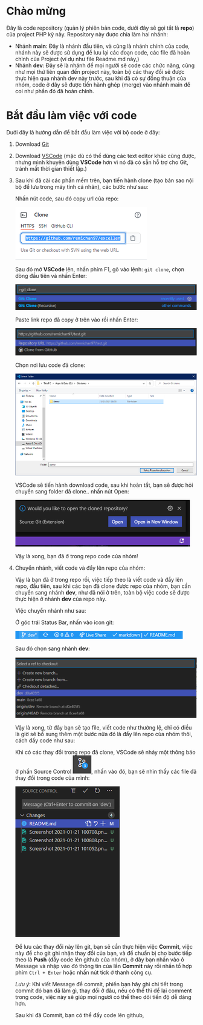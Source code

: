 # Chào mừng
Đây là code repository (quản lý phiên bản code, dưới đây sẽ gọi tắt là **repo**) của project PHP kỳ này. Repository này được chia làm hai nhánh:
 - Nhánh **main**: Đây là nhánh đầu tiên, và cũng là nhánh chính của code, nhánh này sẽ được sử dụng để lưu lại các đoạn code, các file đã hoàn chỉnh của Project (ví dụ như file Readme.md này,)
 - Nhánh **dev**: Đây sẽ là nhánh để mọi người sẽ code các chức năng, cũng như mọi thứ liên quan đến project này, toàn bộ các thay đổi sẽ được thực hiện qua nhánh dev này trước, sau khi đã có sự đồng thuận của nhóm, code ở đây sẽ được tiến hành ghép (merge) vào nhánh main để coi như phần đó đã hoàn chỉnh.

# Bắt đầu làm việc với code
Dưới đây là hướng dẫn để bắt đầu làm việc với bộ code ở đây:

1. Download [Git](https://git-scm.com/)
2. Download [VSCode](https://code.visualstudio.com/) (mặc dù có thể dùng các text editor khác cũng được, nhưng mình khuyên dùng **VSCode** hơn vì nó đã có sẵn hỗ trợ cho Git, tránh mất thời gian thiết lập.)
3. Sau khi đã cài các phần mềm trên, bạn tiến hành clone (tạo bản sao nội bộ để lưu trong máy tính cá nhân), các bước như sau:
	
	Nhấn nút code, sau đó copy url của repo:

	![Clone repo của project](assets/images/Screenshot%202021-01-21%20002255.png)

	Sau đó mở **VSCode** lên, nhấn phím F1, gõ vào lệnh: `git clone`, chọn dòng đầu tiên và nhấn Enter:

	![Tiến hành clone trong VSCode](assets/images/Screenshot%202021-01-21%20002543.png)

	Paste link repo đã copy ở trên vào rồi nhấn Enter:

	![Bắt đầu](assets/images/Screenshot%202021-01-21%20002746.png)

	Chọn nơi lưu code đã clone:

	![Lưu code](assets/images/Screenshot%202021-01-21%20002859.png)

	VSCode sẽ tiến hành download code, sau khi hoàn tất, bạn sẽ được hỏi chuyển sang folder đã clone.. nhấn nút Open:

	![Mở code](assets/images/Screenshot%202021-01-21%20003025.png)

	Vậy là xong, bạn đã ở trong repo code của nhóm!
4. Chuyển nhánh, viết code và đẩy lên repo của nhóm:

	Vậy là bạn đã ở trong repo rồi, việc tiếp theo là viết code và đẩy lên repo, đầu tiên, sau khi các bạn đã clone được repo của nhóm, bạn cần chuyển sang nhánh **dev**, như đã nói ở trên, toàn bộ việc code sẽ được thực hiện ở nhánh **dev** của repo này.

	Việc chuyển nhánh như sau:

	Ở góc trái Status Bar, nhấn vào icon git:

	![branch](assets/images/Screenshot%202021-01-21%20100708.png)

	Sau đó chọn sang nhánh **dev**:

	![switch](assets/images/Screenshot%202021-01-21%20100808.png)

	Vậy là xong, từ đây bạn sẽ tạo file, viết code như thường lệ, chỉ có điều là giờ sẽ bổ sung thêm một bước nữa đó là đẩy lên repo của nhóm thôi, cách đẩy code như sau:

	Khi có các thay đổi trong repo đã clone, VSCode sẽ nháy một thông báo ở phần Source Control ![sc](assets/images/Screenshot%202021-01-21%20101052.png), nhấn vào đó, bạn sẽ nhìn thấy các file đã thay đổi trong code của mình:

	![commit](assets/images/Screenshot%202021-01-21%20101151.png)

	Để lưu các thay đổi này lên git, bạn sẽ cần thực hiện việc **Commit**, việc này để cho git ghi nhận thay đổi của bạn, và để chuẩn bị cho bước tiếp theo là **Push** (đẩy code lên github của nhóm), ở đây bạn nhấn vào ô Message và nhập vào đó thông tin của lần **Commit** này rồi nhấn tổ hợp phím `Ctrl + Enter` hoặc nhấn nút tick ở thanh công cụ.
	
	*Lưu ý*: Khi viết Message để commit, phiền bạn hãy ghi chi tiết trong commit đó bạn đã làm gì, thay đổi ở đâu, nếu có thể thì để lại comment trong code, việc này sẽ giúp mọi người có thể theo dõi tiến độ dễ dàng hơn.

	Sau khi đã Commit, bạn có thể đẩy code lên github, 